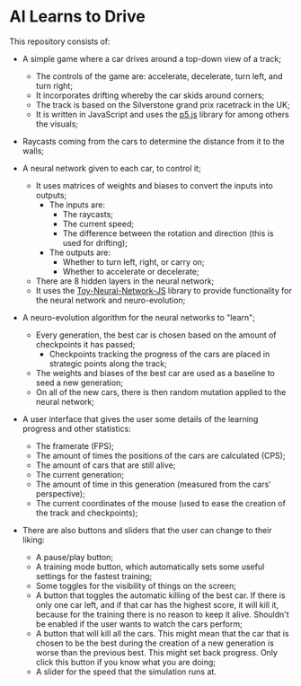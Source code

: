 # AI Learns to Drive

This repository consists of:

- A simple game where a car drives around a top-down view of a track;  
	- The controls of the game are: accelerate, decelerate, turn left, and turn right;  
	- It incorporates drifting whereby the car skids around corners;  
	- The track is based on the Silverstone grand prix racetrack in the UK;  
	- It is written in JavaScript and uses the [p5.js](https://p5js.org/) library for among others the visuals;

- Raycasts coming from the cars to determine the distance from it to the walls;

- A neural network given to each car, to control it;  
	- It uses matrices of weights and biases to convert the inputs into outputs;  
		- The inputs are:  
			- The raycasts;  
			- The current speed;  
			- The difference between the rotation and direction (this is used for drifting);  
		- The outputs are:  
			- Whether to turn left, right, or carry on;  
			- Whether to accelerate or decelerate;  
	- There are 8 hidden layers in the neural network;  
	- It uses the [Toy-Neural-Network-JS](https://github.com/CodingTrain/Toy-Neural-Network-JS/) library to provide functionality for the neural network and neuro-evolution;

- A neuro-evolution algorithm for the neural networks to "learn";  
	- Every generation, the best car is chosen based on the amount of checkpoints it has passed;  
		- Checkpoints tracking the progress of the cars are placed in strategic points along the track;  
	- The weights and biases of the best car are used as a baseline to seed a new generation;  
	- On all of the new cars, there is then random mutation applied to the neural network;

- A user interface that gives the user some details of the learning progress and other statistics:  
	- The framerate (FPS);  
	- The amount of times the positions of the cars are calculated (CPS);  
	- The amount of cars that are still alive;  
	- The current generation;  
	- The amount of time in this generation (measured from the cars' perspective);  
	- The current coordinates of the mouse (used to ease the creation of the track and checkpoints);

- There are also buttons and sliders that the user can change to their liking:  
	- A pause/play button;  
	- A training mode button, which automatically sets some useful settings for the fastest training;  
	- Some toggles for the visibility of things on the screen;  
	- A button that toggles the automatic killing of the best car.  If there is only one car left, and if that car has the highest score, it will kill it, because for the training there is no reason to keep it alive.  Shouldn't be enabled if the user wants to watch the cars perform;  
	- A button that will kill all the cars.  This might mean that the car that is chosen to be the best during the creation of a new generation is worse than the previous best.  This might set back progress.  Only click this button if you know what you are doing;  
	- A slider for the speed that the simulation runs at.
